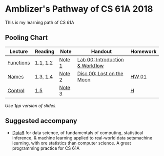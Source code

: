 # Amblizer's Pathway of CS 61A 2018

This is my learning path of CS 61A

## Pooling Chart

Lecture | Reading | Note | Handout | Homework
---|---|---|---|---
[Functions][v1] | [1.1][r1], [1.2][r2] | [Note 1][n1] | [Lab 00: Introduction & Workflow][h1]
[Names][v2] | [1.3][r3], [1.4][r4] | [Note 2][n2] | [Disc 00: Lost on the Moon][h2] | [HW 01][hw1]
[Control][v3] | [1.5][r3] |[Note 3][n3] | [][h2] | [H][hw1]

_Use 1pp version of slides._

<!-- links -->
[v1]:https://www.youtube.com/watch?v=v5CP0zpYUcw&list=PL6BsET-8jgYUV8Jxv0D7BLxbg-xIkh0vk&vq=hd1080
[v2]:https://www.youtube.com/watch?v=hdVG0P11G94&list=PL6BsET-8jgYW16P20tNV8hwpBUiCyQB5c&vq=hd1080
[v3]:https://www.youtube.com/watch?v=WF7EypfJh4A&list=PL6BsET-8jgYUEhr4iByK789l8Jbx9UHjm&vq=hd1080

[r1]:http://composingprograms.com/pages/11-getting-started.html
[r2]:http://composingprograms.com/pages/12-elements-of-programming.html
[r3]:http://composingprograms.com/pages/13-defining-new-functions.html
[r4]:http://composingprograms.com/pages/14-designing-functions.html
[r5]:http://composingprograms.com/pages/15-control.html

[n1]:https://amblizer.xyz/2018/03/02/cs61a/#1-1-start
[n2]:https://amblizer.xyz/2018/03/02/cs61a/#1-3-define-functions
[n3]:https://amblizer.xyz/2018/03/02/cs61a/#1-5-control

[h1]:https://github.com/Amblizer/CS-61A-Structure-and-Interpretation-of-Computer-Programs/tree/master/lab00/
[h2]:https://github.com/Amblizer/CS-61A-Structure-and-Interpretation-of-Computer-Programs/tree/master/disc00/

[hw1]:https://github.com/Amblizer/CS-61A-Structure-and-Interpretation-of-Computer-Programs/tree/master/hw01/

## Suggested accompany

- [Data8](http://data8.org/) for data science, of fundamentals of computing, statistical inference, & machine learning applied to real-world data setsmachine learning, with ore statistics than computer science. A great programming practice for CS 61A